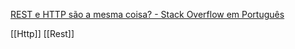 [REST e HTTP são a mesma coisa? - Stack Overflow em Português](https://pt.stackoverflow.com/questions/95836/rest-e-http-s%C3%A3o-a-mesma-coisa)

[[Http]]
[[Rest]]
